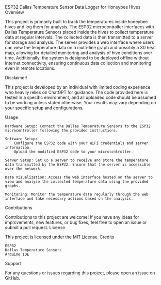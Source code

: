 ESP32 Dallas Temperature Sensor Data Logger for Honeybee Hives
Overview

This project is primarily built to track the temperatures inside honeybee hives and log them for analysis. The ESP32 microcontroller interfaces with Dallas Temperature Sensors placed inside the hives to collect temperature data at regular intervals. The collected data is then transmitted to a server for storage and analysis. The server provides a web interface where users can view the temperature data on a multi-line graph and possibly a 3D heat map, allowing for detailed monitoring and analysis of hive conditions over time. Additionally, the system is designed to be deployed offline without internet connectivity, ensuring continuous data collection and monitoring even in remote locations.

Disclaimer!

This project is developed by an individual with limited coding experience who heavily relies on ChatGPT for guidance. The code provided here is tested in a specific environment, and all uploaded code should be assumed to be working unless stated otherwise. Your results may vary depending on your specific setup and configurations.

Usage

    Hardware Setup: Connect the Dallas Temperature Sensors to the ESP32 microcontroller following the provided instructions.

    Software Setup:
        Configure the ESP32 code with your WiFi credentials and server information.
        Upload the modified ESP32 code to your microcontroller.

    Server Setup: Set up a server to receive and store the temperature data transmitted by the ESP32. Ensure that the server is accessible over the network.

    Data Visualization: Access the web interface hosted on the server to view and analyze the collected temperature data using the provided graphs.

    Monitoring: Monitor the temperature data regularly through the web interface and take necessary actions based on the analysis.

Contributions

Contributions to this project are welcome! If you have any ideas for improvements, new features, or bug fixes, feel free to open an issue or submit a pull request.
License

This project is licensed under the MIT License.
Credits

    ESP32
    Dallas Temperature Sensors
    Arduino IDE

Support

For any questions or issues regarding this project, please open an issue on GitHub.

